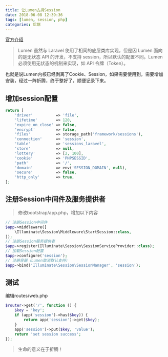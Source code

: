 ```yaml
---
title: 让Lumen支持Session
date: 2018-06-08 12:39:36
tags: [lumen, session, php]
categories: 后端
---
```


[官方介绍](https://lumen.laravel-china.org/docs/5.3/authentication)

> Lumen 虽然与 Laravel 使用了相同的底层类库实现，但是因 Lumen 面向的是无状态 API 的开发，不支持 session，所以默认的配置不同。Lumen 必须使用无状态的机制来实现，如 API 令牌（Token）。

也就是说Lumen内核已经剥离了Cookie、Session，如果需要使用到，需要增加安装，经过一阵折腾，终于整好了，顺便记录下来。

<!--more-->

## 增加session配置

~~~php
return [
    'driver'          => 'file',
    'lifetime'        => 120,
    'expire_on_close' => false,
    'encrypt'         => false,
    'files'           => storage_path('framework/sessions'),
    'connection'      => 'session',
    'table'           => 'sessions_laravel',
    'store'           => null,
    'lottery'         => [2, 100],
    'cookie'          => 'PHPSESSID',
    'path'            => '/',
    'domain'          => env('SESSION_DOMAIN', null),
    'secure'          => false,
    'http_only'       => true,
];
~~~

## 注册Session中间件及服务提供者

> 修改bootstrap/app.php，增加以下内容

~~~php
// 注册Session中间件
$app->middleware([
    \Illuminate\Session\Middleware\StartSession::class,
]);
// 注册Session服务提供者
$app->register(Illuminate\Session\SessionServiceProvider::class);
// 加载Session配置
$app->configure('session');
// 注册容器（Lumen取消默认支持）
$app->bind('Illuminate\Session\SessionManager', 'session');
~~~

## 测试

编辑routes/web.php

~~~php
$router->get('/', function () {
    $key = 'key';
    if (app('session')->has($key)) {
        return app('session')->get($key);
    }
    app('session')->put($key, 'value');
    return 'set session success';
});
~~~

> 生命的意义在于折腾！
